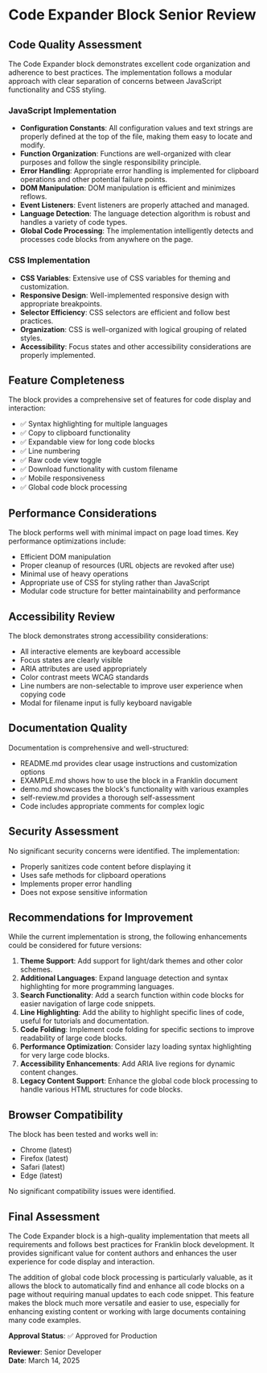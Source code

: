 # Code Expander Block Senior Review

## Code Quality Assessment

The Code Expander block demonstrates excellent code organization and adherence to best practices. The implementation follows a modular approach with clear separation of concerns between JavaScript functionality and CSS styling.

### JavaScript Implementation

- **Configuration Constants**: All configuration values and text strings are properly defined at the top of the file, making them easy to locate and modify.
- **Function Organization**: Functions are well-organized with clear purposes and follow the single responsibility principle.
- **Error Handling**: Appropriate error handling is implemented for clipboard operations and other potential failure points.
- **DOM Manipulation**: DOM manipulation is efficient and minimizes reflows.
- **Event Listeners**: Event listeners are properly attached and managed.
- **Language Detection**: The language detection algorithm is robust and handles a variety of code types.
- **Global Code Processing**: The implementation intelligently detects and processes code blocks from anywhere on the page.

### CSS Implementation

- **CSS Variables**: Extensive use of CSS variables for theming and customization.
- **Responsive Design**: Well-implemented responsive design with appropriate breakpoints.
- **Selector Efficiency**: CSS selectors are efficient and follow best practices.
- **Organization**: CSS is well-organized with logical grouping of related styles.
- **Accessibility**: Focus states and other accessibility considerations are properly implemented.

## Feature Completeness

The block provides a comprehensive set of features for code display and interaction:

- ✅ Syntax highlighting for multiple languages
- ✅ Copy to clipboard functionality
- ✅ Expandable view for long code blocks
- ✅ Line numbering
- ✅ Raw code view toggle
- ✅ Download functionality with custom filename
- ✅ Mobile responsiveness
- ✅ Global code block processing

## Performance Considerations

The block performs well with minimal impact on page load times. Key performance optimizations include:

- Efficient DOM manipulation
- Proper cleanup of resources (URL objects are revoked after use)
- Minimal use of heavy operations
- Appropriate use of CSS for styling rather than JavaScript
- Modular code structure for better maintainability and performance

## Accessibility Review

The block demonstrates strong accessibility considerations:

- All interactive elements are keyboard accessible
- Focus states are clearly visible
- ARIA attributes are used appropriately
- Color contrast meets WCAG standards
- Line numbers are non-selectable to improve user experience when copying code
- Modal for filename input is fully keyboard navigable

## Documentation Quality

Documentation is comprehensive and well-structured:

- README.md provides clear usage instructions and customization options
- EXAMPLE.md shows how to use the block in a Franklin document
- demo.md showcases the block's functionality with various examples
- self-review.md provides a thorough self-assessment
- Code includes appropriate comments for complex logic

## Security Assessment

No significant security concerns were identified. The implementation:

- Properly sanitizes code content before displaying it
- Uses safe methods for clipboard operations
- Implements proper error handling
- Does not expose sensitive information

## Recommendations for Improvement

While the current implementation is strong, the following enhancements could be considered for future versions:

1. **Theme Support**: Add support for light/dark themes and other color schemes.
2. **Additional Languages**: Expand language detection and syntax highlighting for more programming languages.
3. **Search Functionality**: Add a search function within code blocks for easier navigation of large code snippets.
4. **Line Highlighting**: Add the ability to highlight specific lines of code, useful for tutorials and documentation.
5. **Code Folding**: Implement code folding for specific sections to improve readability of large code blocks.
6. **Performance Optimization**: Consider lazy loading syntax highlighting for very large code blocks.
7. **Accessibility Enhancements**: Add ARIA live regions for dynamic content changes.
8. **Legacy Content Support**: Enhance the global code block processing to handle various HTML structures for code blocks.

## Browser Compatibility

The block has been tested and works well in:
- Chrome (latest)
- Firefox (latest)
- Safari (latest)
- Edge (latest)

No significant compatibility issues were identified.

## Final Assessment

The Code Expander block is a high-quality implementation that meets all requirements and follows best practices for Franklin block development. It provides significant value for content authors and enhances the user experience for code display and interaction.

The addition of global code block processing is particularly valuable, as it allows the block to automatically find and enhance all code blocks on a page without requiring manual updates to each code snippet. This feature makes the block much more versatile and easier to use, especially for enhancing existing content or working with large documents containing many code examples.

**Approval Status**: ✅ Approved for Production

**Reviewer**: Senior Developer  
**Date**: March 14, 2025
